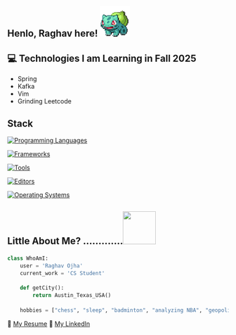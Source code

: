 ## Henlo, Raghav here!  <img src="bulbasaur.gif" height="70px">

## :computer: Technologies I am Learning in Fall 2025 
* Spring
* Kafka  
* Vim
* Grinding Leetcode

## Stack
[![Programming Languages](https://skillicons.dev/icons?i=java,python,cpp,c&theme=dark)](https://skillicons.dev)

[![Frameworks](https://skillicons.dev/icons?i=spring,kafka,postgres,mysql,threejs,hibernate&theme=dark)](https://skillicons.dev)

[![Tools](https://skillicons.dev/icons?i=git,jenkins,docker,kubernetes,aws,maven,gradle,cmake&theme=dark)](https://skillicons.dev)

[![Editors](https://skillicons.dev/icons?i=idea,vim,notion,vscodium,sublime,vscode&theme=dark)](https://skillicons.dev)

[![Operating Systems](https://skillicons.dev/icons?i=debian,mint,raspberrypi,apple&theme=dark)](https://skillicons.dev)


## 

## Little About Me? .............<img src="https://github.com/imraghavojha/imraghavojha/assets/106544993/758bfdfa-3688-4cc3-b3f0-92ce88cb8744" width="75px" height="75px">
```python
class WhoAmI:
    user = 'Raghav Ojha'
    current_work = 'CS Student'

    def getCity():
        return Austin_Texas_USA()

    hobbies = ["chess", "sleep", "badminton", "analyzing NBA", "geopolitics"]
```

:page_facing_up: [My Resume](./raghav_resume.pdf)
💼 [My LinkedIn](https://www.linkedin.com/in/imraghavojha/)


